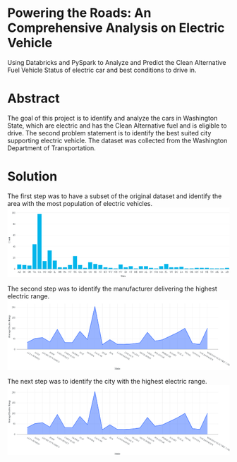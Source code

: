#   Powering the Roads: An Comprehensive Analysis on Electric Vehicle <br>
Using Databricks and PySpark to Analyze and Predict the Clean Alternative Fuel Vehicle Status of electric car and best conditions to drive in. <br>
# Abstract <br>
The goal of this project is to identify and analyze the cars in Washington State, which are electric and has the Clean Alternative fuel and is eligible to drive. The second problem statement is to identify the best suited city supporting electric vehicle. The dataset was collected from the Washington Department of Transportation. <br> 
# Solution <br>
The first step was to have a subset of the original dataset and identify the area with the most population of electric vehicles. <br>
![logo](https://github.com/WhatIfAditya7/Electric-Vehicles/blob/main/Picture1.png) <br>

The second step was to identify the manufacturer delivering the highest electric range. <br>
![logo](https://github.com/WhatIfAditya7/Electric-Vehicles/blob/main/Picture2.png) <br>

The next step was to identify the city with the highest electric range. <br>
![logo](https://github.com/WhatIfAditya7/Electric-Vehicles/blob/main/Picture2.png)
